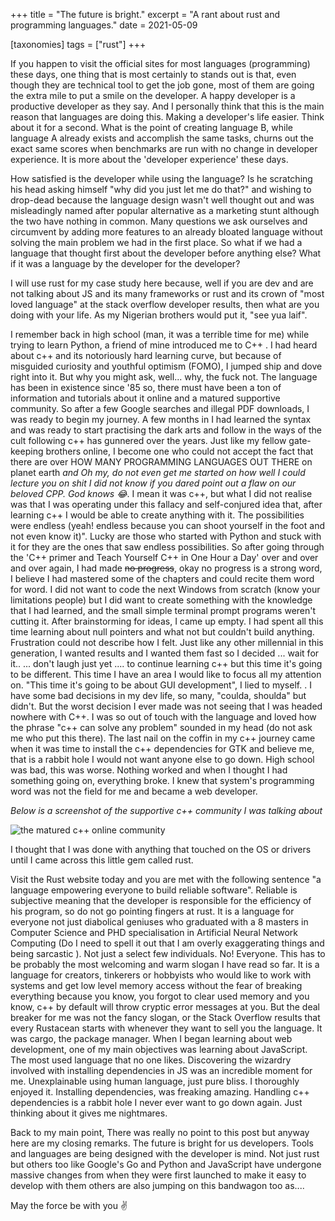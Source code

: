 +++
title = "The future is bright."
excerpt = "A rant about rust and programming languages."
date = 2021-05-09

[taxonomies]
tags = ["rust"]
+++

If you happen to visit the official sites for most languages (programming) these days, one thing that is most certainly to stands out is that, even though they are technical tool to get the job gone, most of them are going the extra mile to put a smile on the developer. A happy developer is a productive developer as they say. And I personally think that this is the main reason that languages are doing this. Making a developer's life easier. Think about it for a second. What is the point of creating language B, while language A already exists and accomplish the same tasks, churns out the exact same scores when benchmarks are run with no change in developer experience. It is more about the 'developer experience' these days. 
<!-- more -->
How satisfied is the developer while using the language? Is he scratching his head asking himself "why did you just let me do that?" and wishing to drop-dead because the language design wasn't well thought out and was misleadingly named after popular alternative as a marketing stunt although the two have nothing in common. Many questions we ask ourselves and circumvent by adding more features to an already bloated language without solving the main problem we had in the first place. So what if we had a language that thought first about the developer before anything else? What if it was a language by the developer for the developer?

I will use rust for my case study here because, well if you are dev and are not talking about JS and its many frameworks or rust and its crown of "most loved language" at the stack overflow developer results, then what are you doing with your life. As my Nigerian brothers would put it, "see yua laif".

I remember back in high school (man, it was a terrible time for me) while trying to learn Python, a friend of mine introduced me to C++ . I had heard about c++ and its notoriously hard learning curve, but because of misguided curiosity and youthful optimism (FOMO), I jumped ship and dove right into it. But why you might ask, well... why, the fuck not. The language has been in existence since '85 so, there must have been a ton of information and tutorials about it online and a matured supportive community. So after a few Google searches and illegal PDF downloads, I was ready to begin my journey. A few months in I had learned the syntax and was ready to start practising the dark arts and follow in the ways of the cult following c++ has gunnered over the years. Just like my fellow gate-keeping brothers online, I become one who could not accept the fact that there are over HOW MANY PROGRAMMING LANGUAGES OUT THERE on planet earth _and Oh my, do not even get me started on how well I could lecture you on shit I did not know if you dared point out a flaw on our beloved CPP. God knows :joy:_. I mean it was c++, but what I did not realise was that I was operating under this fallacy and self-conjured idea that, after learning c++ I would be able to create anything with it. The possibilities were endless (yeah! endless because you can shoot yourself in the foot and not even know it)". Lucky are those who started with Python and stuck with it for they are the ones that saw endless possibilities. So after going through the 'C++ primer and Teach Yourself C++ in One Hour a Day' over and over and over again, I had made ~~no progress~~, okay no progress is a strong word, I believe I had mastered some of the chapters and could recite them word for word. I did not want to code the next Windows from scratch (know your limitations people) but I did want to create something with the knowledge that I had learned, and the small simple terminal prompt programs weren't cutting it. After brainstorming for ideas, I came up empty. I had spent all this time learning about null pointers and what not but couldn't build anything. Frustration could not describe how I felt. Just like any other millennial in this generation, I wanted results and I wanted them fast so I decided ... wait for it.. ... don't laugh just yet .... to continue learning c++ but this time it's going to be different. This time I have an area I would like to focus all my attention on. "This time it's going to be about GUI development", I lied to myself. . I have some bad decisions in my dev life, so many, "coulda, shoulda" but didn't. But the worst decision I ever made was not seeing that I was headed nowhere with C++. I was so out of touch with the language and loved how the phrase "c++ can solve any problem" sounded in my head (do not ask me who put this there). The last nail on the coffin in my c++ journey came when it was time to install the c++ dependencies for GTK and believe me, that is a rabbit hole I would not want anyone else to go down. High school was bad, this was worse. Nothing worked and when I thought I had something going on, everything broke. I knew that system's programming word was not the field for me and became a web developer.

*Below is a screenshot of the supportive c++ community I was talking about*

![the matured c++ online community](/bright-future/supportive-cpp-community.png)


I thought that I was done with anything that touched on the OS or drivers until I came across this little gem called rust.

Visit the Rust website today and you are met with the following sentence "a language empowering everyone to build reliable software". Reliable is subjective meaning that the developer is responsible for the efficiency of his program, so do not go pointing fingers at rust. It is a language for everyone not just diabolical geniuses who graduated with a 8 masters in Computer Science and PHD specialisation in Artificial Neural Network Computing (Do I need to spell it out that I am overly exaggerating things and being sarcastic ). Not just a select few individuals. No! Everyone. This has to be probably the most welcoming and warm slogan I have read so far. It is a language for creators, tinkerers or hobbyists who would like to work with systems and get low level memory access without the fear of breaking everything because you know, you forgot to clear used memory and you know, c++ by default will throw cryptic error messages at you. But the deal breaker for me was not the fancy slogan, or the Stack Overflow results that every Rustacean starts with whenever they want to sell you the language. It was cargo, the package manager. When I began learning about web development, one of my main objectives was learning about JavaScript. The most used language that no one likes. Discovering the wizardry involved with installing dependencies in JS was an incredible moment for me. Unexplainable using human language, just pure bliss. I thoroughly enjoyed it. Installing dependencies, was freaking amazing. Handling c++ dependencies is a rabbit hole I never ever want to go down again. Just thinking about it gives me nightmares.

Back to my main point, There was really no point to this post but anyway here are my closing remarks. The future is bright for us developers. Tools and languages are being designed with the developer is mind. Not just rust but others too like Google's Go and Python and JavaScript have undergone massive changes from when they were first launched to make it easy to develop with them others are also jumping on this bandwagon too as....

May the force be with you ✌️

